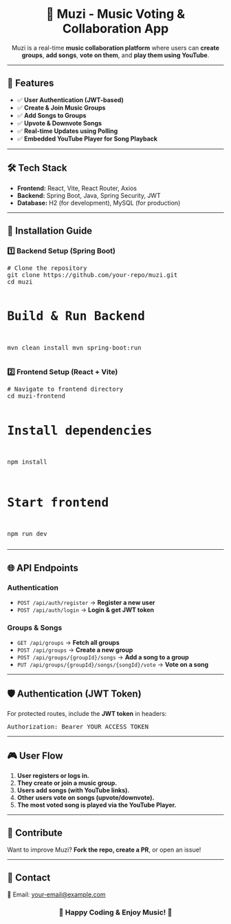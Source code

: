 <h1 align="center">🎵 Muzi - Music Voting & Collaboration App</h1>

<p align="center">
  Muzi is a real-time <strong>music collaboration platform</strong> where users can <strong>create groups</strong>, 
  <strong>add songs</strong>, <strong>vote on them</strong>, and <strong>play them using YouTube</strong>.
</p>

---

<h2>🚀 Features</h2>
<ul>
  <li>✅ <strong>User Authentication (JWT-based)</strong></li>
  <li>✅ <strong>Create & Join Music Groups</strong></li>
  <li>✅ <strong>Add Songs to Groups</strong></li>
  <li>✅ <strong>Upvote & Downvote Songs</strong></li>
  <li>✅ <strong>Real-time Updates using Polling</strong></li>
  <li>✅ <strong>Embedded YouTube Player for Song Playback</strong></li>
</ul>

---

<h2>🛠️ Tech Stack</h2>
<ul>
  <li><strong>Frontend:</strong> React, Vite, React Router, Axios</li>
  <li><strong>Backend:</strong> Spring Boot, Java, Spring Security, JWT</li>
  <li><strong>Database:</strong> H2 (for development), MySQL (for production)</li>
</ul>

---

<h2>📌 Installation Guide</h2>

<h3>1️⃣ Backend Setup (Spring Boot)</h3>
<pre>
# Clone the repository
git clone https://github.com/your-repo/muzi.git
cd muzi

# Build & Run Backend
mvn clean install
mvn spring-boot:run
</pre>

<h3>2️⃣ Frontend Setup (React + Vite)</h3>
<pre>
# Navigate to frontend directory
cd muzi-frontend

# Install dependencies
npm install

# Start frontend
npm run dev
</pre>

---

<h2>🌐 API Endpoints</h2>

<h3>Authentication</h3>
<ul>
  <li><code>POST /api/auth/register</code> → <strong>Register a new user</strong></li>
  <li><code>POST /api/auth/login</code> → <strong>Login & get JWT token</strong></li>
</ul>

<h3>Groups & Songs</h3>
<ul>
  <li><code>GET /api/groups</code> → <strong>Fetch all groups</strong></li>
  <li><code>POST /api/groups</code> → <strong>Create a new group</strong></li>
  <li><code>POST /api/groups/{groupId}/songs</code> → <strong>Add a song to a group</strong></li>
  <li><code>PUT /api/groups/{groupId}/songs/{songId}/vote</code> → <strong>Vote on a song</strong></li>
</ul>

---

<h2>🛡️ Authentication (JWT Token)</h2>
<p>For protected routes, include the <strong>JWT token</strong> in headers:</p>
<pre>
Authorization: Bearer YOUR_ACCESS_TOKEN
</pre>

---

<h2>🎮 User Flow</h2>
<ol>
  <li><strong>User registers or logs in.</strong></li>
  <li><strong>They create or join a music group.</strong></li>
  <li><strong>Users add songs (with YouTube links).</strong></li>
  <li><strong>Other users vote on songs (upvote/downvote).</strong></li>
  <li><strong>The most voted song is played via the YouTube Player.</strong></li>
</ol>

---

<h2>🤝 Contribute</h2>
<p>Want to improve Muzi? <strong>Fork the repo, create a PR</strong>, or open an issue!</p>

---

<h2>📧 Contact</h2>
<p>📩 Email: <a href="mailto:your-email@example.com">your-email@example.com</a></p>

<h3 align="center">🚀 Happy Coding & Enjoy Music! 🎵</h3>
